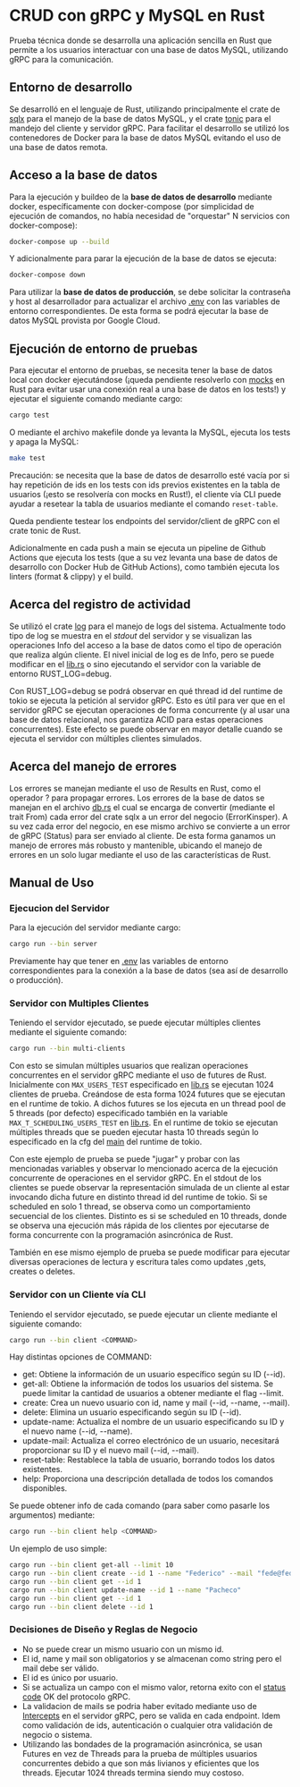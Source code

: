 # CRUD con gRPC y MySQL en Rust 

Prueba técnica donde se desarrolla una aplicación sencilla en Rust que permite a los usuarios interactuar con una base de datos MySQL, utilizando gRPC para la comunicación.

## Entorno de desarrollo 

Se desarrolló en el lenguaje de Rust, utilizando principalmente el crate de [sqlx](https://crates.io/crates/sqlx) para el manejo de la base de datos MySQL, y el crate [tonic](https://crates.io/crates/tonic) para el mandejo del cliente y servidor gRPC. Para facilitar el desarrollo se utilizó los contenedores de Docker para la base de datos MySQL evitando el uso de una base de datos remota.

## Acceso a la base de datos

Para la ejecución y buildeo de la **base de datos de desarrollo** mediante docker, específicamente con docker-compose (por simplicidad de ejecución de comandos, no había necesidad de "orquestar" N servicios con docker-compose):

```bash
docker-compose up --build
```

Y adicionalmente para parar la ejecución de la base de datos se ejecuta:

```bash
docker-compose down
```

Para utilizar la **base de datos de producción**, se debe solicitar la contraseña y host al desarrollador para actualizar el archivo [.env](.env) con las variables de entorno correspondientes. De esta forma se podrá ejecutar la base de datos MySQL provista por Google Cloud. 

## Ejecución de entorno de pruebas 

Para ejecutar el entorno de pruebas, se necesita tener la base de datos local con docker ejecutándose (¡queda pendiente resolverlo con [mocks](https://asomers.github.io/mock_shootout/) en Rust para evitar usar una conexión real a una base de datos en los tests!) y ejecutar el siguiente comando mediante cargo:

```bash
cargo test
```
O mediante el archivo makefile donde ya levanta la MySQL, ejecuta los tests y apaga la MySQL:

```bash
make test
```
Precaución: se necesita que la base de datos de desarrollo esté vacía por si hay repetición de ids en los tests con ids previos existentes en la tabla de usuarios (¡esto se resolvería con mocks en Rust!), el cliente vía CLI puede ayudar a resetear la tabla de usuarios mediante el comando `reset-table`.

Queda pendiente testear los endpoints del servidor/client de gRPC con el crate tonic de Rust.

Adicionalmente en cada push a main se ejecuta un pipeline de Github Actions que ejecuta los tests (que a su vez levanta una base de datos de desarrollo con Docker Hub de GitHub Actions), como también ejecuta los linters (format & clippy) y el build. 

## Acerca del registro de actividad 

Se utilizó el crate [log](https://crates.io/crates/log) para el manejo de logs del sistema. Actualmente todo tipo de log se muestra en el _stdout_ del servidor y se visualizan las operaciones Info del acceso a la base de datos como el tipo de operación que realiza algún cliente. El nivel inicial de log es de Info, pero se puede modificar en el [lib.rs](src/lib.rs) o sino ejecutando el servidor con la variable de entorno RUST_LOG=debug. 

Con RUST_LOG=debug se podrá observar en qué thread id del runtime de tokio se ejecuta la petición al servidor gRPC. Esto es útil para ver que en el servidor gRPC se ejecutan operaciones de forma concurrente (y al usar una base de datos relacional, nos garantiza ACID para estas operaciones concurrentes). Este efecto se puede observar en mayor detalle cuando se ejecuta el servidor con múltiples clientes simulados.

## Acerca del manejo de errores

Los errores se manejan mediante el uso de Results en Rust, como el operador ? para propagar errores. Los errores de la base de datos se manejan en el archivo [db.rs](src/errors.rs) el cual se encarga de convertir (mediante el trait From) cada error del crate sqlx a un error del negocio (ErrorKinsper). A su vez cada error del negocio, en ese mismo archivo se convierte a un error de gRPC (Status) para ser enviado al cliente. De esta forma ganamos un manejo de errores más robusto y mantenible, ubicando el manejo de errores en un solo lugar mediante el uso de las características de Rust.

## Manual de Uso

### Ejecucion del Servidor

Para la ejecución del servidor mediante cargo:

```bash
cargo run --bin server
```

Previamente hay que tener en [.env](.env) las variables de entorno correspondientes para la conexión a la base de datos (sea así de desarrollo o producción).

### Servidor con Multiples Clientes 

Teniendo el servidor ejecutado, se puede ejecutar múltiples clientes mediante el siguiente comando:

```bash
cargo run --bin multi-clients
```

Con esto se simulan múltiples usuarios que realizan operaciones concurrentes en el servidor gRPC mediante el uso de futures de Rust. Inicialmente con `MAX_USERS_TEST` especificado en [lib.rs](/src/lib.rs) se ejecutan 1024 clientes de prueba. Creándose de esta forma 1024 futures que se ejecutan en el runtime de tokio. A dichos futures se los ejecuta en un thread pool de 5 threads (por defecto) especificado también en la variable `MAX_T_SCHEDULING_USERS_TEST` en [lib.rs](/src/lib.rs). En el runtime de tokio se ejecutan múltiples threads que se pueden ejecutar hasta 10 threads según lo especificado en la cfg del [main](/src/multi-clients.rs) del runtime de tokio.

Con este ejemplo de prueba se puede "jugar" y probar con las mencionadas variables y observar lo mencionado acerca de la ejecución concurrente de operaciones en el servidor gRPC. En el stdout de los clientes se puede observar la representación simulada de un cliente al estar invocando dicha future en distinto thread id del runtime de tokio. Si se scheduled en solo 1 thread, se observa como un comportamiento secuencial de los clientes. Distinto es si se scheduled en 10 threads, donde se observa una ejecución más rápida de los clientes por ejecutarse de forma concurrente con la programación asincrónica de Rust.

También en ese mismo ejemplo de prueba se puede modificar para ejecutar diversas operaciones de lectura y escritura tales como updates ,gets, creates o deletes.

### Servidor con un Cliente vía CLI

Teniendo el servidor ejecutado, se puede ejecutar un cliente mediante el siguiente comando:

```bash
cargo run --bin client <COMMAND>
```

Hay distintas opciones de COMMAND:
- get: Obtiene la información de un usuario específico según su ID (--id).
- get-all: Obtiene la información de todos los usuarios del sistema. Se puede limitar la cantidad de usuarios a obtener mediante el flag --limit.
- create: Crea un nuevo usuario con id, name y mail (--id, --name, --mail).
- delete: Elimina un usuario especificando según su ID (--id).
- update-name: Actualiza el nombre de un usuario especificando su ID y el nuevo name (--id, --name).
- update-mail: Actualiza el correo electrónico de un usuario, necesitará proporcionar su ID y el nuevo mail (--id, --mail).
- reset-table: Restablece la tabla de usuario, borrando todos los datos existentes.
- help: Proporciona una descripción detallada de todos los comandos disponibles.

Se puede obtener info de cada comando (para saber como pasarle los argumentos) mediante:

```bash
cargo run --bin client help <COMMAND>
```

Un ejemplo de uso simple:

```bash
cargo run --bin client get-all --limit 10
cargo run --bin client create --id 1 --name "Federico" --mail "fede@fede.ar"
cargo run --bin client get --id 1
cargo run --bin client update-name --id 1 --name "Pacheco"
cargo run --bin client get --id 1
cargo run --bin client delete --id 1
```

### Decisiones de Diseño y Reglas de Negocio

- No se puede crear un mismo usuario con un mismo id.
- El id, name y mail son obligatorios y se almacenan como string pero el mail debe ser válido.
- El id es único por usuario.
- Si se actualiza un campo con el mismo valor, retorna exito con el [status code](https://github.com/grpc/grpc/blob/master/doc/statuscodes.md#status-codes-and-their-use-in-grpc) OK del protocolo gRPC.
- La validacion de mails se podria haber evitado mediante uso de [Intercepts](https://docs.rs/tonic/latest/tonic/service/trait.Interceptor.html) en el servidor gRPC, pero se valida en cada endpoint. Idem como validación de ids, autenticación o cualquier otra validación de negocio o sistema.
- Utilizando las bondades de la programación asincrónica, se usan Futures en vez de Threads para la prueba de múltiples usuarios concurrentes debido a que son más livianos y eficientes que los threads. Ejecutar 1024 threads termina siendo muy costoso.